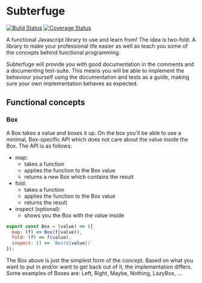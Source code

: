 # Subterfuge 
[![Build Status](https://travis-ci.org/phixid/subterfuge.svg?branch=master)](https://travis-ci.org/phixid/subterfuge)
[![Coverage Status](https://coveralls.io/repos/github/phixid/subterfuge/badge.svg?branch=master)](https://coveralls.io/github/phixid/subterfuge?branch=master)

A functional Javascript library to use and learn from! The idea is two-fold. A library 
to make your professional life easier as well as teach you some of the concepts behind 
functional programming.

Subterfuge will provide you with good documentation in the comments and a documenting test-suite. 
This means you will be able to implement the behaviour yourself using the documentation and tests 
as a guide, making sure your own implementation behaves as expected.

## Functional concepts
### Box
A Box takes a value and boxes it up. On the box you'll be able to use a minimal, Box-specific API 
which does not care about the value inside the Box. The API is as follows:

- map:
    - takes a function
    - applies the function to the Box value
    - returns a new Box which contains the result    
- fold:
    - takes a function
    - applies the function to the Box value
    - returns the result
- inspect (optional):
    - shows you the Box with the value inside

```javascript
export const Box = (value) => ({
  map: (f) => Box(f(value)),
  fold: (f) => f(value),
  inspect: () => `Box(${value})`
});
```

The Box above is just the simplest form of the concept. Based on what you want to put in and/or 
want to get back out of it, the implementation differs. Some examples of Boxes are: Left, Right, 
Maybe, Nothing, LazyBox, ...
